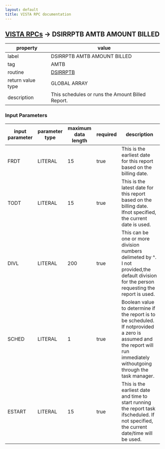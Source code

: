 ```yaml
---
layout: default
title: VISTA RPC documentation
---
```




## [VISTA RPCs](TableOfContent.md) &#8594; DSIRRPTB AMTB AMOUNT BILLED 

 property | value 
--- | --- 
 label | DSIRRPTB AMTB AMOUNT BILLED
 tag | AMTB
 routine | [DSIRRPTB](http://code.osehra.org/dox/Routine_DSIRRPTB_source.html)
 return value type | GLOBAL ARRAY
 description | This schedules or runs the Amount Billed Report.

### Input Parameters

| input parameter | parameter type | maximum data length | required | description | 
| --- | --- | --- | --- | --- | 
| FRDT | LITERAL | 15 | true | This is the earliest date for this report based on the billing date. | 
| TODT | LITERAL | 15 | true | This is the latest date for this report based on the billing date.  Ifnot specified, the current date is used. | 
| DIVL | LITERAL | 200 | true | This can be one or more division numbers delimeted by \^\. I not provided,the default division for the person requesting the report is used. | 
| SCHED | LITERAL | 1 | true | Boolean value to determine if the report is to be scheduled.  If notprovided a zero is assumed and the report will run immediately withoutgoing through the task manager. | 
| ESTART | LITERAL | 15 | true | This is the earliest date and time to start running the report task ifscheduled.  If not specified, the current date/time will be used. | 